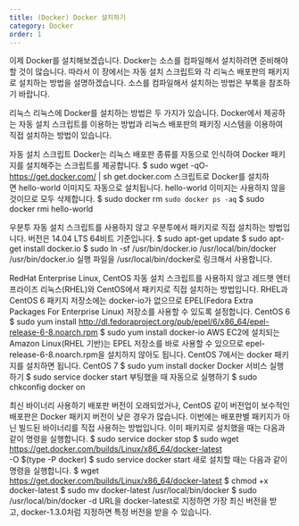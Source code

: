 ```yaml
---
title: (Docker) Docker 설치하기
category: Docker
order: 1
---
```


이제 Docker를 설치해보겠습니다. Docker는 소스를 컴파일해서 설치하려면 준비해야 할 것이 많습니다. 따라서 이 장에서는 자동 설치 스크립트와 각 리눅스 배포판의 패키지로 설치하는 방법을 설명하겠습니다. 소스를 컴파일해서 설치하는 방법은 부록을 참조하기 바랍니다.

리눅스
리눅스에 Docker를 설치하는 방법은 두 가지가 있습니다. Docker에서 제공하는 자동 설치 스크립트를 이용하는 방법과 리눅스 배포판의 패키징 시스템을 이용하여 직접 설치하는 방법이 있습니다.

자동 설치 스크립트
Docker는 리눅스 배포판 종류를 자동으로 인식하여 Docker 패키지를 설치해주는 스크립트를 제공합니다.
$ sudo wget -qO- https://get.docker.com/ | sh
get.docker.com 스크립트로 Docker를 설치하면 hello-world 이미지도 자동으로 설치됩니다. hello-world 이미지는 사용하지 않을 것이므로 모두 삭제합니다.
$ sudo docker rm `sudo docker ps -aq`
$ sudo docker rmi hello-world

우분투
자동 설치 스크립트를 사용하지 않고 우분투에서 패키지로 직접 설치하는 방법입니다. 버전은 14.04 LTS 64비트 기준입니다.
$ sudo apt-get update
$ sudo apt-get install docker.io
$ sudo ln -sf /usr/bin/docker.io /usr/local/bin/docker
/usr/bin/docker.io 실행 파일을 /usr/local/bin/docker로 링크해서 사용합니다.

RedHat Enterprise Linux, CentOS
자동 설치 스크립트를 사용하지 않고 레드햇 엔터프라이즈 리눅스(RHEL)와 CentOS에서 패키지로 직접 설치하는 방법입니다. RHEL과 CentOS 6 패키지 저장소에는 docker-io가 없으므로 EPEL(Fedora Extra Packages For Enterprise Linux) 저장소를 사용할 수 있도록 설정합니다.
CentOS 6
$ sudo yum install http://dl.fedoraproject.org/pub/epel/6/x86_64/epel-release-6-8.noarch.rpm
$ sudo yum install docker-io
AWS EC2에 설치되는 Amazon Linux(RHEL 기반)는 EPEL 저장소를 바로 사용할 수 있으므로 epel-release-6-8.noarch.rpm을 설치하지 않아도 됩니다.
CentOS 7에서는 docker 패키지를 설치하면 됩니다.
CentOS 7
$ sudo yum install docker
Docker 서비스 실행하기
$ sudo service docker start
부팅했을 때 자동으로 실행하기
$ sudo chkconfig docker on

최신 바이너리 사용하기
배포판 버전이 오래되었거나, CentOS 같이 버전업이 보수적인 배포판은 Docker 패키지 버전이 낮은 경우가 많습니다. 이번에는 배포판별 패키지가 아닌 빌드된 바이너리를 직접 사용하는 방법입니다.
이미 패키지로 설치했을 때는 다음과 같이 명령을 실행합니다.
$ sudo service docker stop
$ sudo wget https://get.docker.com/builds/Linux/x86_64/docker-latest \
    -O $(type -P docker)
$ sudo service docker start
새로 설치할 때는 다음과 같이 명령을 실행합니다.
$ wget https://get.docker.com/builds/Linux/x86_64/docker-latest
$ chmod +x docker-latest
$ sudo mv docker-latest /usr/local/bin/docker
$ sudo /usr/local/bin/docker -d
URL을 docker-latest로 지정하면 가장 최신 버전을 받고, docker-1.3.0처럼 지정하면 특정 버전을 받을 수 있습니다.
